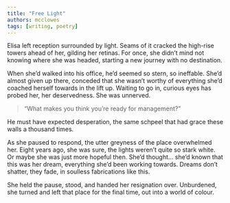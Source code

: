 ```yaml
---
title: "Free Light"
authors: mcclowes
tags: [writing, poetry]
---
```


Elisa left reception surrounded by light.
Seams of it cracked the high-rise towers ahead of her, gilding her retinas. For once, she didn’t mind not knowing where she was headed, starting a new journey with no destination.  
  
<!--truncate-->    

When she’d walked into his office, he’d seemed so stern, so ineffable. She’d almost given up there, conceded that she wasn’t worthy of everything she’d coached herself towards in the lift up. Waiting to go in, curious eyes has probed her, her deservedness. She was unnerved.

> “What makes you think you’re ready for management?”

He must have expected desperation, the same schpeel that had grace these walls a thousand times.

As she paused to respond, the utter greyness of the place overwhelmed her. Eight years ago, she was sure, the lights weren’t quite so stark white. Or maybe she was just more hopeful then. She’d thought… she’d known that this was her dream, everything she’d been working towards. Dreams don’t shatter, they fade, in soulless fabrications like this.

She held the pause, stood, and handed her resignation over. Unburdened, she turned and left that place for the final time, out into a world of colour.